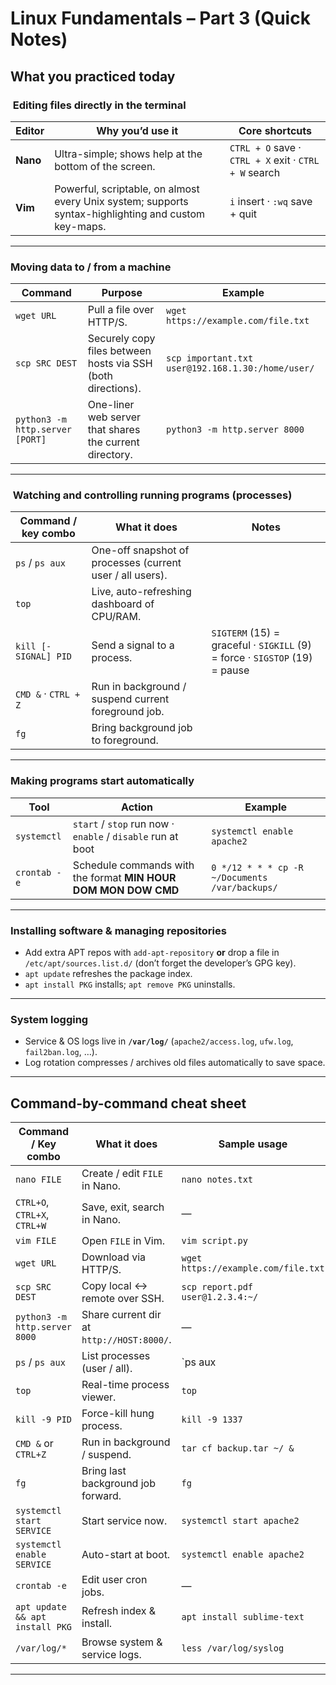 # Linux Fundamentals – Part 3 (Quick Notes)

## What you practiced today

### ️ Editing files directly in the terminal
| Editor | Why you’d use it | Core shortcuts |
|--------|-----------------|----------------|
| **Nano** | Ultra-simple; shows help at the bottom of the screen. | `CTRL + O` save · `CTRL + X` exit · `CTRL + W` search |
| **Vim** | Powerful, scriptable, on almost every Unix system; supports syntax-highlighting and custom key-maps. | `i` insert · `:wq` save + quit |

---

###  Moving data to / from a machine
| Command | Purpose | Example |
|---------|---------|---------|
| `wget URL` | Pull a file over HTTP/S. | `wget https://example.com/file.txt` |
| `scp SRC DEST` | Securely copy files between hosts via SSH (both directions). | `scp important.txt user@192.168.1.30:/home/user/` |
| `python3 -m http.server [PORT]` | One-liner web server that shares the current directory. | `python3 -m http.server 8000` |

---

### ️ Watching and controlling running programs (processes)
| Command / key combo | What it does | Notes |
|---------------------|--------------|-------|
| `ps` / `ps aux` | One-off snapshot of processes (current user / all users). |  |
| `top` | Live, auto-refreshing dashboard of CPU/RAM. |  |
| `kill [-SIGNAL] PID` | Send a signal to a process. | `SIGTERM` (15) = graceful · `SIGKILL` (9) = force · `SIGSTOP` (19) = pause |
| `CMD &` · `CTRL + Z` | Run in background / suspend current foreground job. |  |
| `fg` | Bring background job to foreground. |  |

---

###  Making programs start automatically
| Tool | Action | Example |
|------|--------|---------|
| `systemctl` | `start` / `stop` run now · `enable` / `disable` run at boot | `systemctl enable apache2` |
| `crontab -e` | Schedule commands with the format **MIN HOUR DOM MON DOW CMD** | `0 */12 * * * cp -R ~/Documents /var/backups/` |

---

###  Installing software & managing repositories
* Add extra APT repos with `add-apt-repository` **or** drop a file in `/etc/apt/sources.list.d/` (don’t forget the developer’s GPG key).  
* `apt update` refreshes the package index.  
* `apt install PKG` installs; `apt remove PKG` uninstalls.

---

###  System logging
* Service & OS logs live in **`/var/log/`** (`apache2/access.log`, `ufw.log`, `fail2ban.log`, …).  
* Log rotation compresses / archives old files automatically to save space.

---

## Command-by-command cheat sheet

| Command / Key combo | What it does | Sample usage |
|---------------------|--------------|--------------|
| `nano FILE` | Create / edit `FILE` in Nano. | `nano notes.txt` |
| `CTRL+O`, `CTRL+X`, `CTRL+W` | Save, exit, search in Nano. | — |
| `vim FILE` | Open `FILE` in Vim. | `vim script.py` |
| `wget URL` | Download via HTTP/S. | `wget https://example.com/file.txt` |
| `scp SRC DEST` | Copy local ↔ remote over SSH. | `scp report.pdf user@1.2.3.4:~/` |
| `python3 -m http.server 8000` | Share current dir at `http://HOST:8000/`. | — |
| `ps` / `ps aux` | List processes (user / all). | `ps aux | grep nginx` |
| `top` | Real-time process viewer. | `top` |
| `kill -9 PID` | Force-kill hung process. | `kill -9 1337` |
| `CMD &` or `CTRL+Z` | Run in background / suspend. | `tar cf backup.tar ~/ &` |
| `fg` | Bring last background job forward. | `fg` |
| `systemctl start SERVICE` | Start service now. | `systemctl start apache2` |
| `systemctl enable SERVICE` | Auto-start at boot. | `systemctl enable apache2` |
| `crontab -e` | Edit user cron jobs. | — |
| `apt update && apt install PKG` | Refresh index & install. | `apt install sublime-text` |
| `/var/log/*` | Browse system & service logs. | `less /var/log/syslog` |

---

